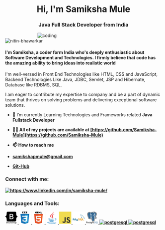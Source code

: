 <h1 align="center">Hi, I'm Samiksha Mule</h1>
<h3 align="center">Java Full Stack Developer from India</h3>

<img align="right" alt="coding" width="400" src="https://www.wingstechsolutions.com/wp-content/uploads/2022/03/full-stack-development.gif">

<p align="left"> <img src="https://komarev.com/ghpvc/?username=nitin-bhawarkar&label=Profile%20views&color=0e75b6&style=flat" alt="nitin-bhawarkar" /> </p>

<h4>I'm Samiksha, a coder form India who's deeply enthusiastic about Software Development and Technologies. I firmly believe that code has the amazing ability to bring ideas into realistic world</h4>

I'm well-versed in Front End Technologies like HTML, CSS and JavaScript, Backend Technologies Like Java, JDBC, Servlet, JSP and Hibernate, Database like RDBMS, SQL.

I am eager to contribute my expertise to company and be a part of dynamic team that thrives on solving problems and delivering exceptional software solutions.

- 🔭 I’m currently Learning Technologies and Frameworks related <b>Java Fullstack Developer<b>

- 👨‍💻 All of my projects are available at [https://github.com/Samiksha-Mule](https://github.com/Samiksha-Mule)

- 📫 How to reach me
- <a href="samikshapmule@gmail.com">samikshapmule@gmail.com</a>
- <a href="https://github.com/Samiksha-Mule">Git-Hub</a>

<h3 align="left">Connect with me:</h3>
<p align="left">
<a href="https://www.linkedin.com/in/samiksha-mule-8abb78264/" target="blank"><img align="center" src="https://raw.githubusercontent.com/rahuldkjain/github-profile-readme-generator/master/src/images/icons/Social/linked-in-alt.svg" alt="https://www.linkedin.com/in/samiksha-mule/" height="30" width="40" /></a>
</p>

<h3 align="left">Languages and Tools:</h3>
<p align="left"> <a href="https://getbootstrap.com" target="_blank" rel="noreferrer"> <img src="https://raw.githubusercontent.com/devicons/devicon/master/icons/bootstrap/bootstrap-plain-wordmark.svg" alt="bootstrap" width="40" height="40"/> </a> <a href="https://www.w3schools.com/css/" target="_blank" rel="noreferrer"> <img src="https://raw.githubusercontent.com/devicons/devicon/master/icons/css3/css3-original-wordmark.svg" alt="css3" width="40" height="40"/> <a href="https://www.w3.org/html/" target="_blank" rel="noreferrer"> <img src="https://raw.githubusercontent.com/devicons/devicon/master/icons/html5/html5-original-wordmark.svg" alt="html5" width="40" height="40"/> </a> <a href="https://www.java.com" target="_blank" rel="noreferrer"> <img src="https://raw.githubusercontent.com/devicons/devicon/master/icons/java/java-original.svg" alt="java" width="40" height="40"/> </a> <a href="https://developer.mozilla.org/en-US/docs/Web/JavaScript" target="_blank" rel="noreferrer"> <img src="https://raw.githubusercontent.com/devicons/devicon/master/icons/javascript/javascript-original.svg" alt="javascript" width="40" height="40"/> </a> <a href="https://www.mysql.com/" target="_blank" rel="noreferrer"> <img src="https://raw.githubusercontent.com/devicons/devicon/master/icons/mysql/mysql-original-wordmark.svg" alt="mysql" width="40" height="40"/> </a> <a href="https://www.postgresql.org" target="_blank" rel="noreferrer"> <img src="https://raw.githubusercontent.com/devicons/devicon/master/icons/postgresql/postgresql-original-wordmark.svg" alt="postgresql" width="40" height="40"/> </a> <a href="#" target="_blank" rel="noreferrer"> <img src="https://www.javatpoint.com/images/hibernate/hibernate2.png" alt="postgresql" width="40" height="40"/> </a> <a href="#" target="_blank" rel="noreferrer"> <img src="https://encrypted-tbn0.gstatic.com/images?q=tbn:ANd9GcR3QjUcMqm56-ko4m3-3Dbd8nY7zrKIXaoTiqW1Hfw&s" alt="postgresql" width="40" height="40"/> </a></p> 
